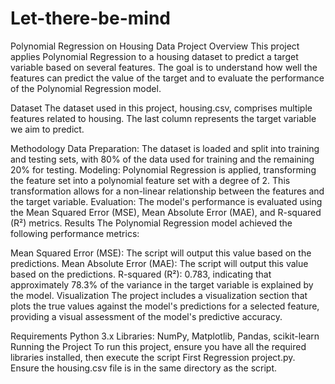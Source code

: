 # Let-there-be-mind
Polynomial Regression on Housing Data
Project Overview
This project applies Polynomial Regression to a housing dataset to predict a target variable based on several features. The goal is to understand how well the features can predict the value of the target and to evaluate the performance of the Polynomial Regression model.

Dataset
The dataset used in this project, housing.csv, comprises multiple features related to housing. The last column represents the target variable we aim to predict.

Methodology
Data Preparation: The dataset is loaded and split into training and testing sets, with 80% of the data used for training and the remaining 20% for testing.
Modeling: Polynomial Regression is applied, transforming the feature set into a polynomial feature set with a degree of 2. This transformation allows for a non-linear relationship between the features and the target variable.
Evaluation: The model's performance is evaluated using the Mean Squared Error (MSE), Mean Absolute Error (MAE), and R-squared (R²) metrics.
Results
The Polynomial Regression model achieved the following performance metrics:

Mean Squared Error (MSE): The script will output this value based on the predictions.
Mean Absolute Error (MAE): The script will output this value based on the predictions.
R-squared (R²): 0.783, indicating that approximately 78.3% of the variance in the target variable is explained by the model.
Visualization
The project includes a visualization section that plots the true values against the model's predictions for a selected feature, providing a visual assessment of the model's predictive accuracy.

Requirements
Python 3.x
Libraries: NumPy, Matplotlib, Pandas, scikit-learn
Running the Project
To run this project, ensure you have all the required libraries installed, then execute the script First Regression project.py. Ensure the housing.csv file is in the same directory as the script.
